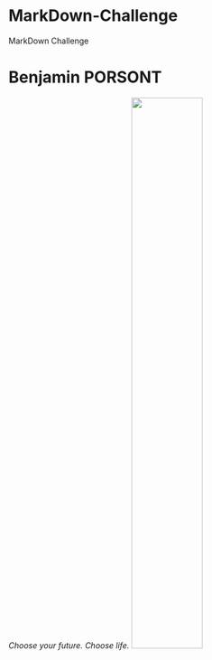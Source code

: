 # MarkDown-Challenge
MarkDown Challenge

# Benjamin PORSONT
*Choose your future. Choose life.*
<img src="https://scontent.fbru4-1.fna.fbcdn.net/v/t39.30808-6/294690812_3264301860507298_6521214949695258292_n.jpg?_nc_cat=110&ccb=1-7&_nc_sid=09cbfe&_nc_ohc=vct71l1ij_UAX-2CMfS&_nc_ht=scontent.fbru4-1.fna&oh=00_AfAJjgk0Bm5r1p6X55opI74RXm2fSF6_GdSsnalpSg2oEA&oe=63771462" width="50%"/>
